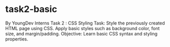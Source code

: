 # task2-basic
By YoungDev Interns
Task 2 : CSS Styling
Task: Style the previously created HTML page using CSS. Apply basic styles such as background color, font size, and margin/padding.
Objective: Learn basic CSS syntax and styling properties.
